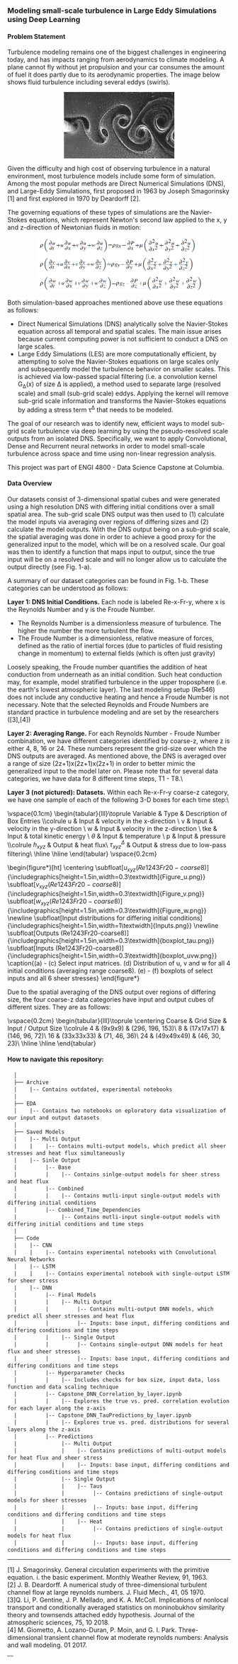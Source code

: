 ### Modeling small-scale turbulence in Large Eddy Simulations using Deep Learning
      
#### Problem Statement
Turbulence modeling remains one of the biggest challenges in engineering today, and has impacts ranging from aerodynamics to climate modeling. A plane cannot fly without jet propulsion and your car consumes the amount of fuel it does partly due to its aerodynamic properties. The image below shows fluid turbulence including several eddys (swirls).

<p align="center">
<img src="Images/Turbulence.png" style="display: block; margin: auto;" height="150" width="250" />

Given the difficulty and high cost of observing turbulence in a natural environment, most turbulence models include some form of simulation. Among the most popular methods are Direct Numerical Simulations (DNS), and Large-Eddy Simulations, first proposed in 1963 by Joseph Smagorinsky [1] and first explored in 1970 by Deardorff [2].

The governing equations of these types of simulations are the Navier-Stokes equations, which represent Newton's second law applied to the x, y and z-direction of Newtonian fluids in motion:

<p align="center">
<img src="Images/Navier_Stokes.png" style="display: block; margin: auto;" height="125" width="375" />

Both simulation-based approaches mentioned above use these equations as follows:

* Direct Numerical Simulations (DNS) analytically solve the Navier-Stokes equation across all temporal and spatial scales. The main issue arises because current computing power is not sufficient to conduct a DNS on large scales.
* Large Eddy Simulations (LES) are more computationally efficient, by attempting to solve the Navier-Stokes equations on large scales only and subsequently  model the turbulence behavior on smaller scales. This is achieved via low-passed spacial filtering (i.e. a convolution kernel <bdi>G<sub>&Delta;</sub>(x)</bdi> of size <bdi>&Delta;</bdi> is applied), a method used to separate large (resolved scale) and small (sub-grid scale) eddys. Applying the kernel will remove sub-grid scale information and transforms the Navier-Stokes equations by adding a stress term <bdi>&tau;<sup>&Delta;</sup></bdi> that needs to be modeled. 

The goal of our research was to identify new, efficient ways to model sub-grid scale turbulence via deep learning by using the pseudo-resolved scale outputs from an isolated DNS. Specifically, we want to apply Convolutional, Dense and Recurrent neural networks in order to model small-scale turbulence across space and time using non-linear regression analysis.

This project was part of ENGI 4800 - Data Science Capstone at Columbia.

#### Data Overview

Our datasets consist of 3-dimensional spatial cubes and  were generated using a high resolution DNS with differing initial conditions over a small spatial area. The sub-grid scale DNS output was then used to (1) calculate the model inputs via averaging over regions of differing sizes and (2) calculate the model outputs. With the DNS output being on a sub-grid scale, the spatial averaging was done in order to achieve a good proxy for the generalized input to the model, which will be on a resolved scale. Our goal was then to identify a function that maps input to output, since the true input will be on a resolved scale and will no longer allow us to calculate the output directly (see Fig. 1-a).

A summary of our dataset categories can be found in Fig. 1-b. These categories can be understood as follows:

<b>Layer 1: DNS Initial Conditions.</b> Each node is labeled Re-x-Fr-y, where x is the Reynolds Number and y is the Froude Number.
* The Reynolds Number is a dimensionless measure of turbulence. The higher the number the more turbulent the flow.
* The Froude Number is a dimensionless, relative measure of forces, defined as the ratio of inertial forces (due to particles of fluid resisting change in momentum) to external fields (which is often just gravity)

Loosely speaking, the Froude number quantifies the addition of heat conduction from underneath as an initial condition. Such heat conduction may, for example, model stratified turbulence in the upper troposphere (i.e. the earth's lowest atmospheric layer). The last modeling setup (Re546) does not include any conductive heating and hence a Froude Number is not necessary. Note that the selected Reynolds and Froude Numbers are standard practice in turbulence modeling and are set by the researchers ([3],[4])

$\textbf{Layer 2: Averaging Range.}$ For each Reynolds Number - Froude Number combination, we have different categories identified by coarse-z, where z is either 4, 8, 16 or 24. These numbers represent the grid-size over which the DNS outputs are averaged. As mentioned above, the DNS is averaged over a range of size (2z+1)x(2z+1)x(2z+1) in order to better mimic the generalized input to the model later on. Please note that for several data categories, we have data for 8 different time steps, T1 - T8.\\

$\textbf{Layer 3 (not pictured): Datasets.}$ Within each Re-x-Fr-y coarse-z category, we have one sample of each of the following 3-D boxes for each time step:\\

\vspace{0.1cm}
\begin{tabular}{lll}\toprule
Variable 	& Type    & Description of Box Entries \\\colrule
 u 			& Input   & velocity in the x-direction \\
 v 			& Input   & velocity in the y-direction \\
 w 			& Input   & velocity in the z-direction \\
 tke 		& Input   & total kinetic energy        \\
 $\theta$ 	& Input   & temperature \\
 p 			& Input	  & pressure	\\\colrule
 $h_{xyz}$ 	& Output  & heat flux\\
 $\tau^{\Delta}_{xyz}$ 	& Output & stress due to low-pass filtering\\
\hline \hline
\end{tabular}
\vspace{0.2cm}

\begin{figure*}[ht]
\centering
\subfloat[$u_{xyz} (Re1243Fr20-coarse8)$]{\includegraphics[height=1.5in,width=0.3\textwidth]{Figure_u.png}}
\subfloat[$v_{xyz} (Re1243Fr20-coarse8)$]{\includegraphics[height=1.5in,width=0.3\textwidth]{Figure_v.png}}
\subfloat[$w_{xyz} (Re1243Fr20-coarse8)$]{\includegraphics[height=1.5in,width=0.3\textwidth]{Figure_w.png}}
\newline
\subfloat[Input distributions for differing initial conditions]
{\includegraphics[height=1.5in,width=1\textwidth]{Inputs.png}}
\newline
\subfloat[Outputs (Re1243Fr20-coarse8)]
{\includegraphics[height=1.5in,width=0.3\textwidth]{boxplot_tau.png}}
\subfloat[Inputs (Re1243Fr20-coarse8)]
{\includegraphics[height=1.5in,width=0.3\textwidth]{boxplot_uvw.png}}
\caption{(a) - (c) Select input matrices. (d) Distribution of u, v and w for all 4 initial conditions (averaging range coarse8). (e) - (f) boxplots of select inputs and all 6 sheer stresses}
\end{figure*}

Due to the spatial averaging of the DNS output over regions of differing size, the four coarse-z data categories have input and output cubes of different sizes. They are as follows:

\vspace{0.2cm}
\begin{tabular}{lll}\toprule
\centering
Coarse 	& Grid Size & Input / Output Size \\\colrule
 4 	& (9x9x9)    &  (296, 196, 153)\\
 8 	& (17x17x17) &  (146, 96, 72)\\
 16 & (33x33x33) & 	(71, 46, 36)\\
 24 & (49x49x49) &  (46, 30, 23)\\
\hline \hline
\end{tabular}


#### How to navigate this repository:

      │
      ├── Archive
      |    |-- Contains outdated, experimental notebooks
      |
      ├── EDA
      │    |-- Contains two notebooks on eploratory data visualization of our input and output datasets
      |
      ├── Saved Models
      |    |-- Multi Output
      |    |    |-- Contains multi-output models, which predict all sheer stresses and heat flux simultaneously
      |    |-- Sinle Output
      |         |-- Base
      |         |    |-- Contains sinlge-output models for sheer stress and heat flux
      |         |-- Combined
      |         |    |-- Contains mutli-input single-output models with differing initial conditions
      |         |-- Combined_Time_Dependencies
      |              |-- Contains mutli-input single-output models with differing initial conditions and time steps
      |
      ├── Code
      |    |-- CNN
      |    |    |-- Contains experimental notebooks with Convolutional Neural Networks
      |    |-- LSTM
      |    |    |-- Contains experimental notebook with single-output LSTM for sheer stress
      |    |-- DNN
      |         |-- Final Models
      |         |    |-- Multi Output
      |         |         |-- Contains multi-output DNN models, which predict all sheer stresses and heat flux
      |         |         |-- Inputs: base input, differing conditions and differing conditions and time steps
      |         |    |-- Single Output
      |         |         |-- Contains single-output DNN models for heat flux and sheer stresses
      |         |         |-- Inputs: base input, differing conditions and differing conditions and time steps
      |         |-- Hyperparameter Checks
      |         |    |-- Includes checks for box size, input data, loss function and data scaling technique
      |         |-- Capstone_DNN_Correlation_by_layer.ipynb
      |         |    |-- Explores the true vs. pred. correlation evolution for each layer along the z-axis
      |         |-- Capstone_DNN_TauPredictions_by_layer.ipynb
      |         |    |-- Explores true vs. pred. distributions for several layers along the z-axis
      |         |-- Predictions
      |              |-- Multi Output
      |              |    |-- Contains predictions of multi-output models for heat flux and sheer stress
      |              |    |-- Inputs: base input, differing conditions and differing conditions and time steps
      |              |-- Single Output
      |              |    |-- Taus
      |              |         |-- Contains predictions of single-output models for sheer stresses
      |              |         |-- Inputs: base input, differing conditions and differing conditions and time steps
      |              |    |-- Heat
      |              |         |-- Contains predictions of single-output models for heat flux
      |              |         |-- Inputs: base input, differing conditions and differing conditions and time steps
--------------------
[1] J. Smagorinsky. General circulation experiments with the primitive equation. i. the basic experiment. Monthly Weather Review, 91, 1963.<br/>
[2] J. B. Deardorff. A numerical study of three-dimensional turbulent channel flow at large reynolds numbers. J. Fluid Mech., 41, 05 1970.<br/>
[3]Q. Li, P. Gentine, J. P. Mellado, and K. A. McColl. Implications of nonlocal transport and conditionally averaged statistics on moninobukhov similarity theory and townsends attached eddy hypothesis. Journal of the atmospheric sciences, 75, 10 2018.<br/>
[4] M. Giometto, A. Lozano-Duran, P. Moin, and G. I. Park. Three-dimensional transient channel flow at moderate reynolds numbers: Analysis and wall modeling. 01 2017.<br/>

<p style="font-size:4px;"> Bla Bla </p>
